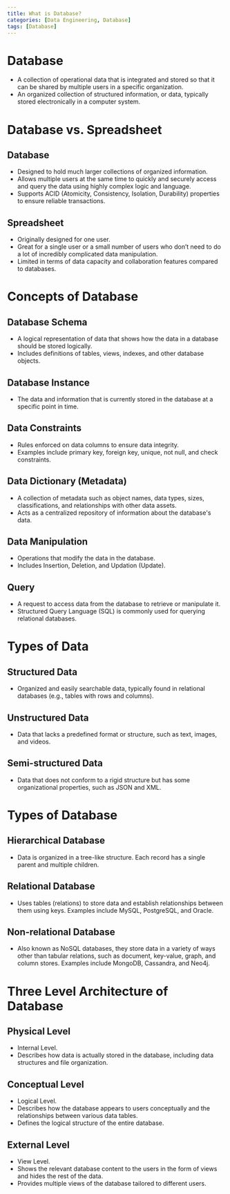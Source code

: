 ```yaml
---
title: What is Database?
categories: [Data Engineering, Database]
tags: [Database]
---
```


# Database
- A collection of operational data that is integrated and stored so that it can be shared by multiple users in a specific organization.
- An organized collection of structured information, or data, typically stored electronically in a computer system.

# Database vs. Spreadsheet

## Database
- Designed to hold much larger collections of organized information.
- Allows multiple users at the same time to quickly and securely access and query the data using highly complex logic and language.
- Supports ACID (Atomicity, Consistency, Isolation, Durability) properties to ensure reliable transactions.

## Spreadsheet
- Originally designed for one user.
- Great for a single user or a small number of users who don’t need to do a lot of incredibly complicated data manipulation.
- Limited in terms of data capacity and collaboration features compared to databases.

# Concepts of Database

## Database Schema
- A logical representation of data that shows how the data in a database should be stored logically.
- Includes definitions of tables, views, indexes, and other database objects.

## Database Instance
- The data and information that is currently stored in the database at a specific point in time.

## Data Constraints
- Rules enforced on data columns to ensure data integrity.
- Examples include primary key, foreign key, unique, not null, and check constraints.

## Data Dictionary (Metadata)
- A collection of metadata such as object names, data types, sizes, classifications, and relationships with other data assets.
- Acts as a centralized repository of information about the database's data.

## Data Manipulation
- Operations that modify the data in the database.
- Includes Insertion, Deletion, and Updation (Update).

## Query
- A request to access data from the database to retrieve or manipulate it.
- Structured Query Language (SQL) is commonly used for querying relational databases.

# Types of Data
## Structured Data
- Organized and easily searchable data, typically found in relational databases (e.g., tables with rows and columns).

## Unstructured Data
- Data that lacks a predefined format or structure, such as text, images, and videos.

## Semi-structured Data
- Data that does not conform to a rigid structure but has some organizational properties, such as JSON and XML.

# Types of Database
## Hierarchical Database
- Data is organized in a tree-like structure. Each record has a single parent and multiple children.

## Relational Database
- Uses tables (relations) to store data and establish relationships between them using keys. Examples include MySQL, PostgreSQL, and Oracle.

## Non-relational Database
- Also known as NoSQL databases, they store data in a variety of ways other than tabular relations, such as document, key-value, graph, and column stores. Examples include MongoDB, Cassandra, and Neo4j.

# Three Level Architecture of Database

## Physical Level
- Internal Level.
- Describes how data is actually stored in the database, including data structures and file organization.

## Conceptual Level
- Logical Level.
- Describes how the database appears to users conceptually and the relationships between various data tables.
- Defines the logical structure of the entire database.

## External Level
- View Level.
- Shows the relevant database content to the users in the form of views and hides the rest of the data.
- Provides multiple views of the database tailored to different users.
